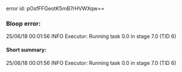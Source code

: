 error id: pOsfFFGeotK5mB7rHVWXqw==
### Bloop error:

25/06/18 00:01:56 INFO Executor: Running task 0.0 in stage 7.0 (TID 6)
#### Short summary: 

25/06/18 00:01:56 INFO Executor: Running task 0.0 in stage 7.0 (TID 6)